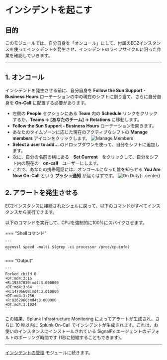 # インシデントを起こす

## 目的

このモジュールでは、自分自身を「オンコール」にして、付属のEC2インスタンスを使ってインシデントを発生させ、インシデントのライフサイクルに沿った作業を確認していきます。

---

## 1. オンコール

インシデントを発生させる前に、自分自身を **Follow the Sun Support - Business Hours** ローテーションの中の現在のシフトに割り当て、さらに自分自身を **On-Call** に配置する必要があります。

* 左側の **People** セクションにある **Team** 内の **Schedule** リンクをクリックするか、**Teams → [あなたのチーム] → Rotations** に移動します。
* **Follow the Sun Support - Business Hours** ローテーションを開きます。
* あなたのタイムゾーンに応じた現在のアクティブなシフトの **Manage members** アイコンをクリックします。
![Manage Members](../../images/oncall/manage-members.png)
* **Select a user to add...** のドロップダウンを使って、自分をシフトに追加します。
* 次に、自分の名前の横にある　**Set Current**　をクリックして、自分をシフト内の現在の　**on-call**　ユーザーにします。
* これで、あなたの携帯電話には、オンコールになった旨を知らせる **You Are Now On-Call** という **プッシュ通知** が届くはずです。
![On Duty](../../images/oncall/on-duty.png){: .center}

## 2. アラートを発生させる

EC2インスタンスに接続されたシェルに戻って、以下のコマンドがすべてインスタンスから実行できます。

以下のコマンドを実行して、CPUを強制的に100%にスパイクさせます。

=== "Shellコマンド"

    ```
    openssl speed -multi $(grep -ci processor /proc/cpuinfo)
    ```

=== "Output"

    ```
    Forked child 0
    +DT:md4:3:16
    +R:19357020:md4:3.000000
    +DT:md4:3:64
    +R:14706608:md4:3.010000
    +DT:md4:3:256
    +R:8262960:md4:3.000000
    +DT:md4:3:1024
    ```

この結果、Splunk Infrastructure Monitoring によってアラートが生成され、さらに 10 秒以内に Splunk On-Call でインシデントが生成されます。これは、お使いのインスタンスにインストールされている SignalFx エージェントのデフォルトのポーリング時間です (1秒に短縮することもできます)。

---
[インシデントの管理](../manage_incidents/) モジュールに続きます。
